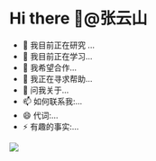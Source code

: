 
# Hi there 👋@张云山

- 🔭 我目前正在研究 ...
- 🌱 我目前正在学习…
- 👯 我希望合作…
- 🤔 我正在寻求帮助…
- 💬 问我关于…
- 📫 如何联系我:…
- 😄 代词:…
- ⚡ 有趣的事实:…
<a href='https://zys8119.github.io/zys8119-Demo/#/'>
  <img src='https://github.com/zys8119/zys8119/assets/19203342/89d7e65f-8204-46d8-9753-4081d2016e90'/>
</a>

